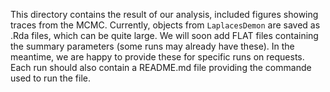 This directory contains the result of our analysis, included figures showing traces from the MCMC. Currently, objects from `LaplacesDemon` are saved as .Rda files, which can be quite large. We will soon add FLAT files containing the summary parameters (some runs may already have these). In the meantime, we are happy to provide these for specific runs on requests. Each run should also contain a README.md file providing the commande used to run the file. 
